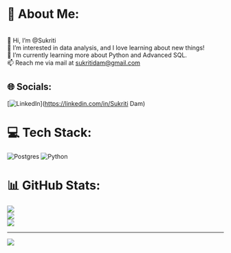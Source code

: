 # 💫 About Me:
<br>👋 Hi, I’m @Sukriti<br>👀 I’m interested in data analysis, and I love learning about new things!<br>🌱 I’m currently learning more about Python and Advanced SQL.<br>📫 Reach me via mail at sukritidam@gmail.com


## 🌐 Socials:
[![LinkedIn](https://img.shields.io/badge/LinkedIn-%230077B5.svg?logo=linkedin&logoColor=white)](https://linkedin.com/in/Sukriti Dam) 

# 💻 Tech Stack: 
![Postgres](https://img.shields.io/badge/postgres-%23316192.svg?style=for-the-badge&logo=postgresql&logoColor=white) 
![Python](https://img.shields.io/badge/python-3670A0?style=for-the-badge&logo=python&logoColor=ffdd54)
# 📊 GitHub Stats:
![](https://github-readme-stats.vercel.app/api?username=Sukritigonegeek&theme=dark&hide_border=false&include_all_commits=false&count_private=false)<br/>
![](https://github-readme-streak-stats.herokuapp.com/?user=Sukritigonegeek&theme=dark&hide_border=false)<br/>
![](https://github-readme-stats.vercel.app/api/top-langs/?username=Sukritigonegeek&theme=dark&hide_border=false&include_all_commits=false&count_private=false&layout=compact)

---
[![](https://visitcount.itsvg.in/api?id=Sukritigonegeek&icon=5&color=3)](https://visitcount.itsvg.in)

<!-- Proudly created with GPRM ( https://gprm.itsvg.in ) -->
